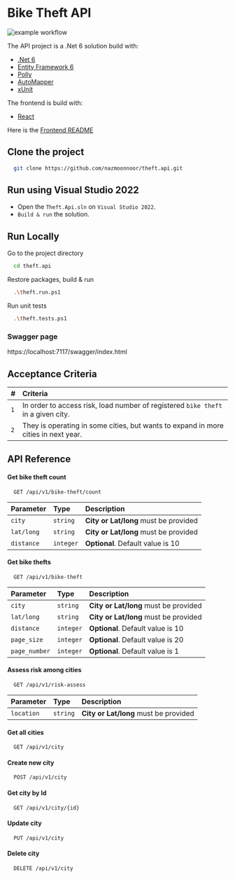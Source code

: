 
# Bike Theft API
![example workflow](https://github.com/nazmoonnoor/sf-assignment/actions/workflows/dotnet.yml/badge.svg)

The API project is a .Net 6 solution build with:
- [.Net 6](https://dotnet.microsoft.com/en-us/download/dotnet/6.0)
- [Entity Framework 6](https://docs.microsoft.com/en-us/ef/core/)
- [Polly](https://github.com/App-vNext/Polly)
- [AutoMapper](https://automapper.org/)
- [xUnit](https://xunit.net/)

The frontend is build with:
- [React](https://reactjs.org/)

Here is the [Frontend README](https://github.com/nazmoonnoor/theft.api/tree/main/frontend.react)
## Clone the project

```bash
  git clone https://github.com/nazmoonnoor/theft.api.git
```
## Run using Visual Studio 2022

- Open the `Theft.Api.sln` on `Visual Studio 2022`.
- `Build & run` the solution.


## Run Locally

Go to the project directory

```bash
  cd theft.api
```

Restore packages, build & run

```bash
  .\theft.run.ps1
```

Run unit tests

```bash
  .\theft.tests.ps1
```

### Swagger page

  https://localhost:7117/swagger/index.html



## Acceptance Criteria



| #         | Criteria                                 |
| :-------- | :--------------------------------------- |
| `1`       | In order to access risk, load number of registered `bike theft` in a given city. |
| `2`       | They is operating in some cities, but wants to expand in more cities in next year. |

## API Reference
#### Get bike theft count

```http
  GET /api/v1/bike-theft/count
```

| Parameter | Type     | Description                       |
| :-------- | :------- | :-------------------------------- |
| `city`    | `string` | **City or Lat/long** must be provided |
| `lat/long`| `string` | **City or Lat/long** must be provided |
| `distance`| `integer`| **Optional**. Default value is 10 |

#### Get bike thefts

```http
  GET /api/v1/bike-theft
```

| Parameter | Type     | Description                       |
| :-------- | :------- | :-------------------------------- |
| `city`    | `string` | **City or Lat/long** must be provided |
| `lat/long`| `string` | **City or Lat/long** must be provided |
| `distance`| `integer`| **Optional**. Default value is 10 |
| `page_size`| `integer` | **Optional**. Default value is 20 |
| `page_number`| `integer` | **Optional**. Default value is 1 |

#### Assess risk among cities
```http
  GET /api/v1/risk-assess
```

| Parameter | Type     | Description                       |
| :-------- | :------- | :-------------------------------- |
| `location`    | `string` | **City or Lat/long** must be provided |

#### Get all cities

```http
  GET /api/v1/city
```
#### Create new city

```http
  POST /api/v1/city
```
#### Get city by Id

```http
  GET /api/v1/city/{id}
```
#### Update city
```http
  PUT /api/v1/city
```
#### Delete city
```http
  DELETE /api/v1/city
```


